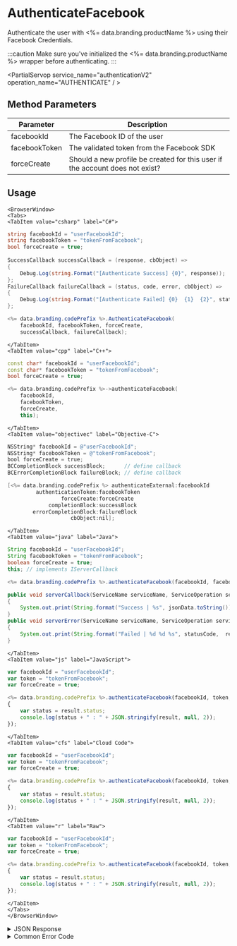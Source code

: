 # AuthenticateFacebook

Authenticate the user with <%= data.branding.productName %> using their Facebook Credentials.




:::caution
Make sure you've initialized the <%= data.branding.productName %> wrapper before authenticating.
:::

<PartialServop service_name="authenticationV2" operation_name="AUTHENTICATE" / >

## Method Parameters
Parameter | Description
--------- | -----------
facebookId | The Facebook ID of the user
facebookToken | The validated token from the Facebook SDK
forceCreate | Should a new profile be created for this user if the account does not exist?

## Usage

```mdx-code-block
<BrowserWindow>
<Tabs>
<TabItem value="csharp" label="C#">
```

```csharp
string facebookId = "userFacebookId";
string facebookToken = "tokenFromFacebook";
bool forceCreate = true;
    
SuccessCallback successCallback = (response, cbObject) =>
{
    Debug.Log(string.Format("[Authenticate Success] {0}", response));
};
FailureCallback failureCallback = (status, code, error, cbObject) =>
{
    Debug.Log(string.Format("[Authenticate Failed] {0}  {1}  {2}", status, code, error));
};

<%= data.branding.codePrefix %>.AuthenticateFacebook(
    facebookId, facebookToken, forceCreate,
    successCallback, failureCallback);
```

```mdx-code-block
</TabItem>
<TabItem value="cpp" label="C++">
```

```cpp
const char* facebookId = "userFacebookId";
const char* facebookToken = "tokenFromFacebook";
bool forceCreate = true;

<%= data.branding.codePrefix %>->authenticateFacebook(
    facebookId,
    facebookToken,
    forceCreate,
    this);
```

```mdx-code-block
</TabItem>
<TabItem value="objectivec" label="Objective-C">
```

```objectivec
NSString* facebookId = @"userFacebookId";
NSString* facebookToken = @"tokenFromFacebook";
bool forceCreate = true;
BCCompletionBlock successBlock;      // define callback
BCErrorCompletionBlock failureBlock; // define callback

[<%= data.branding.codePrefix %> authenticateExternal:facebookId
         authenticationToken:facebookToken
                 forceCreate:forceCreate
             completionBlock:successBlock
        errorCompletionBlock:failureBlock
                    cbObject:nil];
```

```mdx-code-block
</TabItem>
<TabItem value="java" label="Java">
```

```java
String facebookId = "userFacebookId";
String facebookToken = "tokenFromFacebook";
boolean forceCreate = true;
this; // implements IServerCallback

<%= data.branding.codePrefix %>.authenticateFacebook(facebookId, facebookToken, forceCreate, this);

public void serverCallback(ServiceName serviceName, ServiceOperation serviceOperation, JSONObject jsonData)
{
    System.out.print(String.format("Success | %s", jsonData.toString()));
}
public void serverError(ServiceName serviceName, ServiceOperation serviceOperation, int statusCode, int reasonCode, String jsonError)
{
    System.out.print(String.format("Failed | %d %d %s", statusCode,  reasonCode, jsonError.toString()));
}
```

```mdx-code-block
</TabItem>
<TabItem value="js" label="JavaScript">
```

```javascript
var facebookId = "userFacebookId";
var token = "tokenFromFacebook";
var forceCreate = true;

<%= data.branding.codePrefix %>.authenticateFacebook(facebookId, token, forceCreate, result =>
{
	var status = result.status;
	console.log(status + " : " + JSON.stringify(result, null, 2));
});
```

```mdx-code-block
</TabItem>
<TabItem value="cfs" label="Cloud Code">
```

```javascript
var facebookId = "userFacebookId";
var token = "tokenFromFacebook";
var forceCreate = true;

<%= data.branding.codePrefix %>.authenticateFacebook(facebookId, token, forceCreate, result =>
{
	var status = result.status;
	console.log(status + " : " + JSON.stringify(result, null, 2));
});
```

```mdx-code-block
</TabItem>
<TabItem value="r" label="Raw">
```

```javascript
var facebookId = "userFacebookId";
var token = "tokenFromFacebook";
var forceCreate = true;

<%= data.branding.codePrefix %>.authenticateFacebook(facebookId, token, forceCreate, result =>
{
	var status = result.status;
	console.log(status + " : " + JSON.stringify(result, null, 2));
});
```

```mdx-code-block
</TabItem>
</Tabs>
</BrowserWindow>
```

<details>
<summary>JSON Response</summary>

```json
{
    "data": {
        "abTestingId": 95,
        "lastLogin": 1713973000159,
        "server_time": 1713973000235,
        "refundCount": 0,
        "timeZoneOffset": -5.0,
        "experiencePoints": 0,
        "maxBundleMsgs": 10,
        "createdAt": 1713973000153,
        "parentProfileId": null,
        "emailAddress": "test@email.com",
        "experienceLevel": 1,
        "countryCode": null,
        "vcClaimed": 0,
        "currency": {
            "bar": {
                "consumed": 0,
                "balance": 0,
                "purchased": 0,
                "awarded": 0,
                "revoked": 0
            },
                "coins": {
                "consumed": 0,
                "balance": 8,
                "purchased": 0,
                "awarded": 8,
                "revoked": 0
            }
        },
        "id": "15e5ce33-2411-45f8-a29e-7f600880113a",
        "compressIfLarger": 51200,
        "amountSpent": 0,
        "previousLogin": null,
        "playerName": "",
        "pictureUrl": null,
        "incoming_events": [],
        "sessionId": "gbgakmm4hmt15e2pobvmh7ptck",
        "languageCode": "en",
        "vcPurchased": 0,
        "isTester": false,
        "summaryFriendData": null,
        "loginCount": 1,
        "emailVerified": true,
        "xpCapped": false,
        "profileId": "15e5ce33-2411-45f8-a29e-7f600880113a",
        "newUser": "true",
        "playerSessionExpiry": 1200,
        "sent_events": [],
        "maxKillCount": 11,
        "rewards": {
            "rewardDetails": {
                "xp": {
                    "experienceLevels": [
                        { 
                            "level": 1, 
                            "rewards": { 
                                "currency": { 
                                    "coins": 8 
                                } 
                            } 
                        }
                    ]
                }
            },
            "currency": {
                "bar": {
                    "consumed": 0,
                    "balance": 0,
                    "purchased": 0,
                    "awarded": 0,
                    "revoked": 0
                },
                "coins": {
                    "consumed": 0,
                    "balance": 8,
                    "purchased": 0,
                    "awarded": 8,
                    "revoked": 0
                }
            },
            "rewards": {}
        },
        "statistics": {
            "test": 0.99,
            "HITLEVELNVEHICLE_000005": 0
        }
    },
    "status": 200
}
```
</details>

<details>
<summary>Common Error Code</summary>

### Status Codes
Code | Name | Description
---- | ---- | -----------
40206 | MISSING_IDENTITY_ERROR | The identity does not exist on the server and `forceCreate` was `false` [and a `profileId` was provided - otherwise 40208 would have been returned]. Will also occur when `forceCreate` is `true` and a saved [but un-associated] `profileId` is provided. The error handler should reset the stored profile id (if there is one) and re-authenticate, setting `forceCreate` to `true` to create a new account. **A common cause of this error is deleting the user's account via the Design Portal.**
40207 | SWITCHING_PROFILES | Indicates that the identity credentials are valid, and the saved `profileId` is valid, but the identity is not associated with the provided `profileId`. This may indicate that the user wants to switch accounts in the app. Often an app will pop-up a dialog confirming that the user wants to switch accounts, and then reset the stored `profileId` and call authenticate again.
40208 | MISSING_PROFILE_ERROR | Returned when the identity cannot be located, no `profileId` is provided, and `forceCreate` is false. The normal response is to call Authenticate again with `forceCreate` set to `true`.
40217 | UNKNOWN_AUTH_ERROR | An unknown error has occurred during authentication.
40307 | TOKEN_DOES_NOT_MATCH_USER | The user credentials are invalid (i.e. bad Facebook id / token). May also indicate that Facebook integration is not properly configured.

</details>


